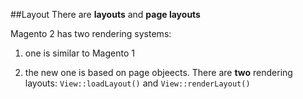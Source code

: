 ##Layout
There are __layouts__ and __page layouts__

Magento 2 has two rendering systems:

1. one is similar to Magento 1

2. the new one is based on page objeects. There are **two** rendering layouts: `View::loadLayout()` and `View::renderLayout()`
